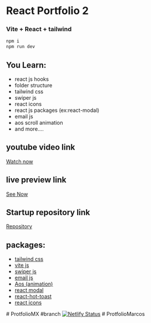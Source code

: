

# React Portfolio 2
### Vite + React + tailwind

```bash 
npm i
npm run dev
```
## You Learn:
+ react js hooks
+ folder structure
+ tailwind css
+ swiper js
+ react icons
+ react js packages (ex:react-modal)
+ email js
+ aos scroll animation
+ and more....

## youtube video link
[Watch now](https://youtu.be/YpFK4hUZ-NM)

## live preview link
[See Now](https://codeaprogram-portfolio.web.app/)

## Startup repository link
[Repository](https://github.com/Sridhar-C-25/React_portfolio_2_startup)

## packages:
+ [tailwind css](https://tailwindcss.com/docs/installation)
+ [vite js](https://vitejs.dev/guide/)
+ [swiper js](https://swiperjs.com/get-started)
+ [email js](https://www.emailjs.com/docs/)
+ [Aos (animation)](https://michalsnik.github.io/aos/)
+ [react modal](https://www.npmjs.com/package/react-modal)
+ [react-hot-toast](https://react-hot-toast.com/docs)
+ [react icons](https://react-icons.github.io/react-icons/)



#   P r o t f o l i o M X 
 #branch
[![Netlify Status](https://api.netlify.com/api/v1/badges/a6308431-e4a8-4bba-aaf8-1f2e9cd28f26/deploy-status)](https://app.netlify.com/sites/iridescent-dolphin-9138a3/deploys)
 # ProtfolioMarcos
